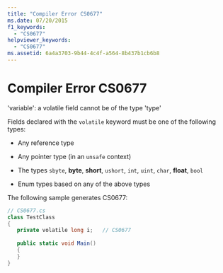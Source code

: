 ```yaml
---
title: "Compiler Error CS0677"
ms.date: 07/20/2015
f1_keywords: 
  - "CS0677"
helpviewer_keywords: 
  - "CS0677"
ms.assetid: 6a4a3703-9b44-4c4f-a564-8b437b1cb6b8
---
```

# Compiler Error CS0677
'variable': a volatile field cannot be of the type 'type'  
  
 Fields declared with the `volatile` keyword must be one of the following types:  
  
-   Any reference type  
  
-   Any pointer type (in an `unsafe` context)  
  
-   The types `sbyte`, **byte**, **short**, `ushort`, `int`, `uint`, `char`, **float**, `bool`  
  
-   Enum types based on any of the above types  
  
 The following sample generates CS0677:  
  
```csharp  
// CS0677.cs  
class TestClass  
{  
   private volatile long i;   // CS0677  
  
   public static void Main()  
   {  
   }  
}  
```
